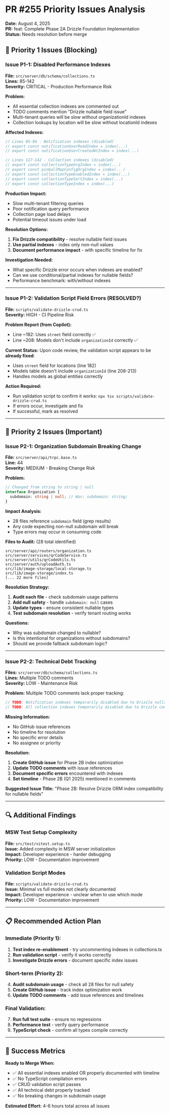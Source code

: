 # PR #255 Priority Issues Analysis

**Date:** August 4, 2025  
**PR:** feat: Complete Phase 2A Drizzle Foundation Implementation  
**Status:** Needs resolution before merge

## 🚨 Priority 1 Issues (Blocking)

### Issue P1-1: Disabled Performance Indexes

**File:** `src/server/db/schema/collections.ts`  
**Lines:** 85-142  
**Severity:** CRITICAL - Production Performance Risk

**Problem:**

- All essential collection indexes are commented out
- TODO comments mention "Drizzle nullable field issue"
- Multi-tenant queries will be slow without organizationId indexes
- Collection lookups by location will be slow without locationId indexes

**Affected Indexes:**

```typescript
// Lines 85-94 - Notification indexes (disabled)
// export const notificationUserReadIndex = index(...)
// export const notificationUserCreatedAtIndex = index(...)

// Lines 117-142 - Collection indexes (disabled)
// export const collectionTypeOrgIndex = index(...)
// export const pinballMapConfigOrgIndex = index(...)
// export const collectionTypeEnabledIndex = index(...)
// export const collectionTypeSortIndex = index(...)
// export const collectionTypeIndex = index(...)
```

**Production Impact:**

- Slow multi-tenant filtering queries
- Poor notification query performance
- Collection page load delays
- Potential timeout issues under load

**Resolution Options:**

1. **Fix Drizzle compatibility** - resolve nullable field issues
2. **Use partial indexes** - index only non-null values
3. **Document performance impact** - with specific timeline for fix

**Investigation Needed:**

- What specific Drizzle error occurs when indexes are enabled?
- Can we use conditional/partial indexes for nullable fields?
- Performance benchmark: with/without indexes

---

### Issue P1-2: Validation Script Field Errors (RESOLVED?)

**File:** `scripts/validate-drizzle-crud.ts`  
**Severity:** HIGH - CI Pipeline Risk

**Problem Report (from Copilot):**

- Line ~182: Uses `street` field correctly ✅
- Line ~208: Models don't include `organizationId` correctly ✅

**Current Status:**
Upon code review, the validation script appears to be **already fixed**:

- Uses `street` field for locations (line 182)
- Models table doesn't include `organizationId` (line 208-213)
- Handles models as global entities correctly

**Action Required:**

- Run validation script to confirm it works: `npx tsx scripts/validate-drizzle-crud.ts`
- If errors occur, investigate and fix
- If successful, mark as resolved

---

## 🔧 Priority 2 Issues (Important)

### Issue P2-1: Organization Subdomain Breaking Change

**File:** `src/server/api/trpc.base.ts`  
**Line:** 44  
**Severity:** MEDIUM - Breaking Change Risk

**Problem:**

```typescript
// Changed from string to string | null
interface Organization {
  subdomain: string | null; // Was: subdomain: string;
}
```

**Impact Analysis:**

- 28 files reference `subdomain` field (grep results)
- Any code expecting non-null subdomain will break
- Type errors may occur in consuming code

**Files to Audit:** (28 total identified)

```
src/server/api/routers/organization.ts
src/server/services/qrCodeService.ts
src/server/utils/qrCodeUtils.ts
src/server/auth/uploadAuth.ts
src/lib/image-storage/local-storage.ts
src/lib/image-storage/index.ts
[... 22 more files]
```

**Resolution Strategy:**

1. **Audit each file** - check subdomain usage patterns
2. **Add null safety** - handle `subdomain: null` cases
3. **Update types** - ensure consistent nullable types
4. **Test subdomain resolution** - verify tenant routing works

**Questions:**

- Why was subdomain changed to nullable?
- Is this intentional for organizations without subdomains?
- Should we provide fallback subdomain logic?

---

### Issue P2-2: Technical Debt Tracking

**Files:** `src/server/db/schema/collections.ts`  
**Lines:** Multiple TODO comments  
**Severity:** LOW - Maintenance Risk

**Problem:**
Multiple TODO comments lack proper tracking:

```typescript
// TODO: Notification indexes temporarily disabled due to Drizzle nullable field issue.
// TODO: All collection indexes temporarily disabled due to Drizzle compatibility issues
```

**Missing Information:**

- No GitHub issue references
- No timeline for resolution
- No specific error details
- No assignee or priority

**Resolution:**

1. **Create GitHub issue** for Phase 2B index optimization
2. **Update TODO comments** with issue references
3. **Document specific errors** encountered with indexes
4. **Set timeline** - Phase 2B (Q1 2025) mentioned in comments

**Suggested Issue Title:**
"Phase 2B: Resolve Drizzle ORM index compatibility for nullable fields"

---

## 🔍 Additional Findings

### MSW Test Setup Complexity

**File:** `src/test/vitest.setup.ts`  
**Issue:** Added complexity in MSW server initialization  
**Impact:** Developer experience - harder debugging  
**Priority:** LOW - Documentation improvement

### Validation Script Modes

**File:** `scripts/validate-drizzle-crud.ts`  
**Issue:** Minimal vs full modes not clearly documented  
**Impact:** Developer experience - unclear when to use which mode  
**Priority:** LOW - Documentation improvement

---

## 📋 Recommended Action Plan

### Immediate (Priority 1):

1. **Test index re-enablement** - try uncommenting indexes in collections.ts
2. **Run validation script** - verify it works correctly
3. **Investigate Drizzle errors** - document specific index issues

### Short-term (Priority 2):

4. **Audit subdomain usage** - check all 28 files for null safety
5. **Create GitHub issue** - track index optimization work
6. **Update TODO comments** - add issue references and timelines

### Final Validation:

7. **Run full test suite** - ensure no regressions
8. **Performance test** - verify query performance
9. **TypeScript check** - confirm all types compile correctly

---

## 🎯 Success Metrics

**Ready to Merge When:**

- ✅ All essential indexes enabled OR properly documented with timeline
- ✅ No TypeScript compilation errors
- ✅ CRUD validation script passes
- ✅ All technical debt properly tracked
- ✅ No breaking changes in subdomain usage

**Estimated Effort:** 4-6 hours total across all issues
